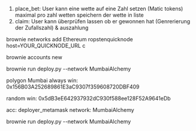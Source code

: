 1. place_bet: User kann eine wette auf eine Zahl setzen (Matic tokens)
    maximal pro zahl wetten
    speichern der wette in liste
2. claim: User kann überprüfen lassen ob er gewonnen hat (Genrerierung der Zufallszahl) & auszahlung

brownie networks add Ethereum ropstenquicknode host=YOUR_QUICKNODE_URL c

brownie accounts new <id>
    
brownie run deploy.py --network MumbaiAlchemy

polygon Mumbai
always win:
0x156B03A252689861E3aC9307f359608720DBF409

random win:
0x5dB3eE642937932dC930f588ee128F52A9641eDb


acc: deployer_metamask
network: MumbaiAlchemy

brownie run deploy.py --network MumbaiAlchemy
